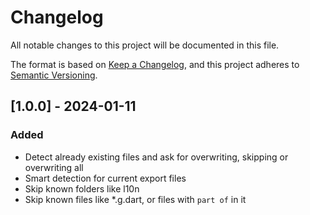 # Changelog

All notable changes to this project will be documented in this file.

The format is based on [Keep a Changelog](https://keepachangelog.com/en/1.0.0/),
and this project adheres to [Semantic Versioning](https://semver.org/spec/v2.0.0.html).

<!-- ## [Unreleased] -->

## [1.0.0] - 2024-01-11

### Added

- Detect already existing files and ask for overwriting, skipping or overwriting all
- Smart detection for current export files
- Skip known folders like l10n
- Skip known files like *.g.dart, or files with `part of` in it

